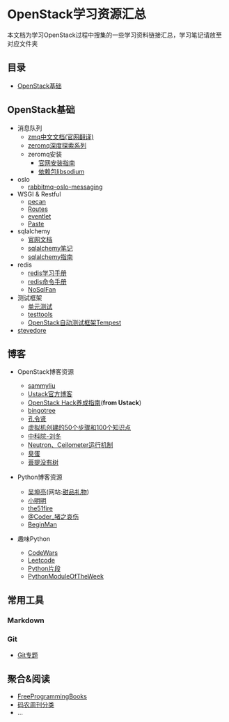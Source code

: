 # OpenStack学习资源汇总

本文档为学习OpenStack过程中搜集的一些学习资料链接汇总，学习笔记请放至对应文件夹

## **目录**

- [OpenStack基础](#OpenStack基础)

<a name="OpenStack基础"></a>
## OpenStack基础

- 消息队列
  - [zmq中文文档(官网翻译)](https://github.com/anjuke/zguide-cn
)
  - [zeromq深度探索系列](http://blog.csdn.net/shagoo/article/details/8964009)
  - zeromq安装
     - [官网安装指南](http://zeromq.org/docs:source-git)
     - [依赖包libsodium](https://wiki.tox.im/Installing#Libsodium)
- oslo
  - [rabbitmq-oslo-messaging](http://lingxiankong.github.io/blog/2015/04/01/rabbitmq-oslo-messaging/)
- WSGI & Restful
  - [pecan](https://pecan.readthedocs.org/en/latest/)
  - [Routes](http://routes.readthedocs.org/en/latest/)
  - [eventlet](http://eventlet.net/doc/examples.html#wsgi-server)
  - [Paste](http://pythonpaste.org/do-it-yourself-framework.html)
- sqlalchemy
  - [官网文档](http://docs.sqlalchemy.org/en/rel_1_0/)
  - [sqlalchemy笔记](http://wangye.org/blog/archives/718/)
  - [sqlalchemy指南](http://gashero.yeax.com/?p=6%23id18)
- redis
  - [redis学习手册](http://www.cnblogs.com/stephen-liu74/archive/2012/04/16/2370212.html)
  - [redis命令手册](http://www.redis.cn/commands.html#generic)
  - [NoSqlFan](http://blog.nosqlfan.com/html/3537.html)
- 测试框架
  - [单元测试](http://www.ibm.com/developerworks/cn/linux/l-pyunit/index.html)
  - [testtools](https://pypi.python.org/pypi/testtools)
  - [OpenStack自动测试框架Tempest](http://www.ibm.com/developerworks/cn/cloud/library/1403_liuyu_openstacktempest/index.html)
- [stevedore](http://docs.openstack.org/developer/stevedore/)

## 博客

- OpenStack博客资源
  - [sammyliu](http://www.cnblogs.com/sammyliu)
  - [Ustack官方博客](https://www.ustack.com/blog/ )
  - [OpenStack Hack养成指南](https://www.ustack.com/blog/openstack_hacker/)(**from Ustack**)
  - [bingotree](http://bingotree.cn/)
  - [孔令贤](http://lingxiankong.github.io/)
  - [虚拟机创建的50个步骤和100个知识点](http://www.cnblogs.com/popsuper1982/p/3927390.html)
  - [中科院-刘冬](http://blog.csdn.net/gaoxingnengjisuan)
  - [Neutron、Ceilometer运行机制](http://panpei.net.cn/tags/OpenStack/)
  - [臭蛋](http://www.choudan.net/tags.html?#anchorOpenStack)
  - [菩提没有树](http://1.chaoxu.sinaapp.com/archives/category/%E4%BA%91%E8%AE%A1%E7%AE%97/openstack)
- Python博客资源
  - [吴坤亮](http://wklken.me/archives.html)(网站:[甜品礼物](http://www.itianpin.com/))
  - [小明明](http://www.dongwm.com/blog/archives/)
  - [the51fire](http://www.the5fire.com/)
  - [@Coder_猪之哀伤](http://www.zlovezl.cn/)
  - [BeginMan](beginman.github.io)

- 趣味Python
  - [CodeWars](http://www.codewars.com/)
  - [Leetcode](https://leetcode.com/)
  - [Python片段](http://code.activestate.com/recipes/langs/#python)
  - [PythonModuleOfTheWeek](http://pymotw.com/2/)

## 常用工具

### Markdown
### Git
- [Git专题](http://www.jianshu.com/collection/b0dbaed3c1d3)

## 聚合&阅读

- [FreeProgrammingBooks](https://github.com/vhf/free-programming-books/blob/master/free-programming-books-zh.md#markdown)
- [码农周刊分类](https://github.com/nemoTyrant/manong)
- ...